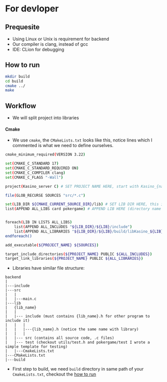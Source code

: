 # For devloper
## Prequesite
- Using Linux or Unix is requirement for backend
- Our compiler is clang, instead of gcc
- IDE: CLion for debugging

## How to run
```sh
mkdir build
cd build
cmake ../
make
```

## Workflow
- We will split project into libraries

#### Cmake
- We use `cmake`, the `CMakeLists.txt` looks like this, notice lines which I commented is what we need to define ourselves.
```sh
cmake_minimum_required(VERSION 3.22)

set(CMAKE_C_STANDARD 17)
set(CMAKE_C_STANDARD_REQUIRED ON)
set(CMAKE_C_COMPILER clang)
set(CMAKE_C_FLAGS "-Wall")

project(Kasino_server C) # SET PROJECT NAME HERE, start with Kasino_{name}

file(GLOB_RECURSE SOURCES "src/*.c")

set(LIB_DIR ${CMAKE_CURRENT_SOURCE_DIR}/lib) # SET LIB DIR HERE, this is relative directory of "lib" folder from this Cmake dir 
list(APPEND ALL_LIBS card pokergame) # APPEND LIB HERE (directory name of lib)


foreach(LIB IN LISTS ALL_LIBS)
    list(APPEND ALL_INCLUDES "${LIB_DIR}/${LIB}/include")
    list(APPEND ALL_LIBRARIES "${LIB_DIR}/${LIB}/build/libKasino_${LIB}.a")
endforeach()

add_executable(${PROJECT_NAME} ${SOURCES})

target_include_directories(${PROJECT_NAME} PUBLIC ${ALL_INCLUDES})
target_link_libraries(${PROJECT_NAME} PUBLIC ${ALL_LIBRARIES})
```
- Libraries have similar file structure:

```
backend
|
|---include
|---src
|   |
|   |---main.c
|---lib
|   {lib_name}
|   |
|   |--- include (must contains {lib_name}.h for other program to include it)
|   |   |
|   |   |---{lib_name}.h (notice the same name with library)
|   |   |
|   |--- src (contains all source code, .c files)
|   |--- test (checkout utils/test.h and pokergame/test I wrote a simple template for testing)
|   |---CmakeLists.txt
|---CMakeLists.txt
|---build
```

- First step to build, we need `build` directory in same path of your `CmakeLists.txt`, checkout the [how to run](#how-to-run)